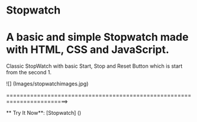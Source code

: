 # Stopwatch
# A basic and simple Stopwatch made with HTML, CSS and JavaScript.

Classic StopWatch with basic Start, Stop and Reset Button which is start from the second 1.

![] (Images/stopwatchimages.jpg)

========================================================================>

** Try It Now**: [Stopwatch] ()

